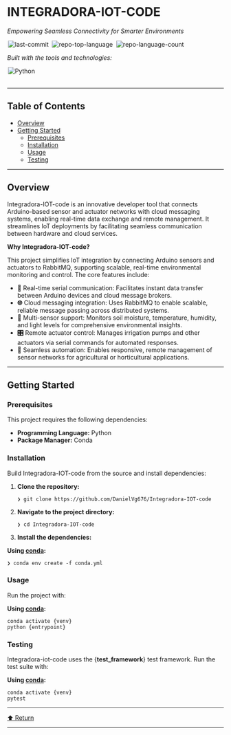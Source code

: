 <div class="prose prose-sm md:prose-base lg:prose-lg max-w-none prose-headings:font-bold prose-a:text-blue-600" style="user-select: none;"><div id="top" class="">

<div align="left" class="">
<h1>INTEGRADORA-IOT-CODE</h1>
<p><em>Empowering Seamless Connectivity for Smarter Environments</em></p>

<img alt="last-commit" src="https://img.shields.io/github/last-commit/DanielVg676/Integradora-IOT-code?style=flat&amp;logo=git&amp;logoColor=white&amp;color=0080ff" class="inline-block mx-1" style="margin: 0px 2px;">
<img alt="repo-top-language" src="https://img.shields.io/github/languages/top/DanielVg676/Integradora-IOT-code?style=flat&amp;color=0080ff" class="inline-block mx-1" style="margin: 0px 2px;">
<img alt="repo-language-count" src="https://img.shields.io/github/languages/count/DanielVg676/Integradora-IOT-code?style=flat&amp;color=0080ff" class="inline-block mx-1" style="margin: 0px 2px;">
<p><em>Built with the tools and technologies:</em></p>
<img alt="Python" src="https://img.shields.io/badge/Python-3776AB.svg?style=flat&amp;logo=Python&amp;logoColor=white" class="inline-block mx-1" style="margin: 0px 2px;">
</div>
<br>
<hr>
<h2>Table of Contents</h2>
<ul class="list-disc pl-4 my-0">
<li class="my-0"><a href="#overview">Overview</a></li>
<li class="my-0"><a href="#getting-started">Getting Started</a>
<ul class="list-disc pl-4 my-0">
<li class="my-0"><a href="#prerequisites">Prerequisites</a></li>
<li class="my-0"><a href="#installation">Installation</a></li>
<li class="my-0"><a href="#usage">Usage</a></li>
<li class="my-0"><a href="#testing">Testing</a></li>
</ul>
</li>
</ul>
<hr>
<h2>Overview</h2>
<p>Integradora-IOT-code is an innovative developer tool that connects Arduino-based sensor and actuator networks with cloud messaging systems, enabling real-time data exchange and remote management. It streamlines IoT deployments by facilitating seamless communication between hardware and cloud services.</p>
<p><strong>Why Integradora-IOT-code?</strong></p>
<p>This project simplifies IoT integration by connecting Arduino sensors and actuators to RabbitMQ, supporting scalable, real-time environmental monitoring and control. The core features include:</p>
<ul class="list-disc pl-4 my-0">
<li class="my-0"><strong>🔧</strong> Real-time serial communication: Facilitates instant data transfer between Arduino devices and cloud message brokers.</li>
<li class="my-0"><strong>🌐</strong> Cloud messaging integration: Uses RabbitMQ to enable scalable, reliable message passing across distributed systems.</li>
<li class="my-0"><strong>🌱</strong> Multi-sensor support: Monitors soil moisture, temperature, humidity, and light levels for comprehensive environmental insights.</li>
<li class="my-0"><strong>🎛️</strong> Remote actuator control: Manages irrigation pumps and other actuators via serial commands for automated responses.</li>
<li class="my-0"><strong>🚀</strong> Seamless automation: Enables responsive, remote management of sensor networks for agricultural or horticultural applications.</li>
</ul>
<hr>
<h2>Getting Started</h2>
<h3>Prerequisites</h3>
<p>This project requires the following dependencies:</p>
<ul class="list-disc pl-4 my-0">
<li class="my-0"><strong>Programming Language:</strong> Python</li>
<li class="my-0"><strong>Package Manager:</strong> Conda</li>
</ul>
<h3>Installation</h3>
<p>Build Integradora-IOT-code from the source and install dependencies:</p>
<ol>
<li class="my-0">
<p><strong>Clone the repository:</strong></p>
<pre><code class="language-sh">❯ git clone https://github.com/DanielVg676/Integradora-IOT-code
</code></pre>
</li>
<li class="my-0">
<p><strong>Navigate to the project directory:</strong></p>
<pre><code class="language-sh">❯ cd Integradora-IOT-code
</code></pre>
</li>
<li class="my-0">
<p><strong>Install the dependencies:</strong></p>
</li>
</ol>
<p><strong>Using <a href="https://docs.conda.io/">conda</a>:</strong></p>
<pre><code class="language-sh">❯ conda env create -f conda.yml
</code></pre>
<h3>Usage</h3>
<p>Run the project with:</p>
<p><strong>Using <a href="https://docs.conda.io/">conda</a>:</strong></p>
<pre><code class="language-sh">conda activate {venv}
python {entrypoint}
</code></pre>
<h3>Testing</h3>
<p>Integradora-iot-code uses the {<strong>test_framework</strong>} test framework. Run the test suite with:</p>
<p><strong>Using <a href="https://docs.conda.io/">conda</a>:</strong></p>
<pre><code class="language-sh">conda activate {venv}
pytest
</code></pre>
<hr>
<div align="left" class=""><a href="#top">⬆ Return</a></div>
<hr></div></div>
